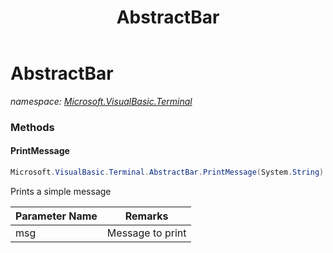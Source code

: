 ﻿---
title: AbstractBar
---

# AbstractBar
_namespace: [Microsoft.VisualBasic.Terminal](N-Microsoft.VisualBasic.Terminal.html)_





### Methods

#### PrintMessage
```csharp
Microsoft.VisualBasic.Terminal.AbstractBar.PrintMessage(System.String)
```
Prints a simple message

|Parameter Name|Remarks|
|--------------|-------|
|msg|Message to print|



